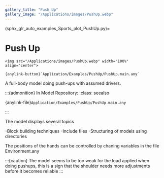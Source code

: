 ```yaml
---
gallery_title: "Push Up"
gallery_image: "/Applications/images/PushUp.webp"
---
```


(sphx_glr_auto_examples_Sports_plot_PushUp.py)=

# Push Up

````{div} margin sd-text-center
<img src="/Applications/images/PushUp.webp" width="100%" align="center">

{anylink-button}`Application/Examples/PushUp/PushUp.main.any`
````


A full-body model doing push-ups with assumed drivers.

:::{admonition} In Model Repository:
:class: seealso

{anylink-file}`Application/Examples/PushUp/PushUp.main.any`

:::

The model displays several topics

-Block building techniques
-Include files
-Structuring of models using directories

The positions of the hands can be controlled by chaning variables in the file
Environment.any

:::{caution}
The model seems to be too weak for the load applied when doing pushups, this
is a sign that the shoulder needs more adjustments before it becomes reliable
:::
